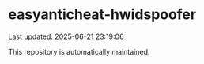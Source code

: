 # easyanticheat-hwidspoofer

Last updated: 2025-06-21 23:19:06

This repository is automatically maintained.
